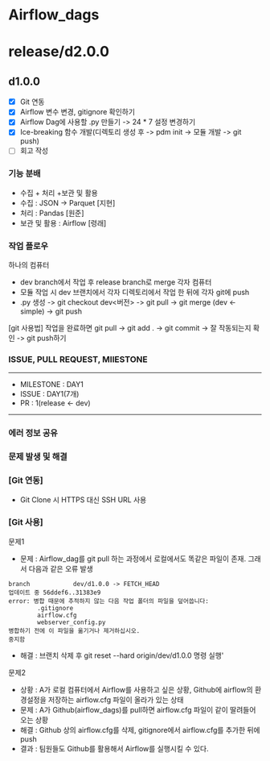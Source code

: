 # Airflow_dags

release/d2.0.0
=======
## d1.0.0
- [X] Git 연동
- [X] Airflow 변수 변경, gitignore 확인하기
- [X] Airflow Dag에 사용할 .py 만들기 -> 24 * 7 설정 변경하기
- [X] Ice-breaking 함수 개발(디렉토리 생성 후 -> pdm init -> 모듈 개발 -> git push)
- [ ] 회고 작성

### 기능 분배

- 수집 + 처리 +보관 및 활용
- 수집 : JSON -> Parquet [지현] 
- 처리 : Pandas [원준]
- 보관 및 활용 : Airflow [령래]  

### 작업 플로우

하나의 컴퓨터
- dev branch에서 작업 후 release branch로 merge
각자 컴퓨터
- 모듈 작업 시 dev 브랜치에서 각자 디렉토리에서 작업 한 뒤에 각자 git에 push
- .py 생성 -> git checkout dev<버전> -> git pull -> git merge (dev <- simple) -> git push


[git 사용법]
작업을 완료하면 git pull ->  git add . -> git commit  -> 잘 작동되는지 확인 -> git push하기

### ISSUE, PULL REQUEST, MIlESTONE

***
- MILESTONE : DAY1
- ISSUE : DAY1(7개)
- PR : 1(release <- dev)
***

### 에러 정보 공유

### 문제 발생 및 해결

### [Git 연동]
- Git Clone 시 HTTPS 대신 SSH URL 사용

### [Git 사용]
문제1
- 문제 : Airflow_dag를 git pull 하는 과정에서 로컬에서도 똑같은 파일이 존재. 그래서 다음과 같은 오류 발생
```
branch            dev/d1.0.0 -> FETCH_HEAD
업데이트 중 56ddef6..31383e9
error: 병합 때문에 추적하지 않는 다음 작업 폴더의 파일을 덮어씁니다:
        .gitignore
        airflow.cfg
        webserver_config.py
병합하기 전에 이 파일을 옮기거나 제거하십시오.
중지함
```
- 해결 : 브랜치 삭제 후 git reset --hard origin/dev/d1.0.0 명령 실행'

문제2
- 상황 : A가 로컬 컴퓨터에서 Airflow를 사용하고 싶은 상황, Github에 airflow의 환경설정을 저장하는 airflow.cfg 파일이 올라가 있는 상태
- 문제 : A가 Github(airflow_dags)를 pull하면  airflow.cfg 파일이 같이 딸려들어오는 상황
- 해결 : Github 상의 airflow.cfg를 삭제, gitignore에서 airflow.cfg를 추가한 뒤에 push
- 결과 : 팀원들도 Github를 활용해서 Airflow를 실행시킬 수 있다.
